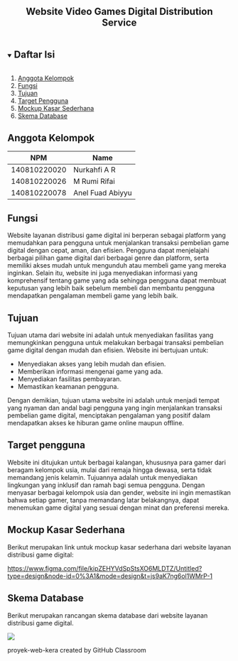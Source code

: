 <p align="center">
  <h2 align="center">
    Website Video Games Digital Distribution Service 
  </h2>
</p>

<!-- Daftar Isi -->
<details open="open">
  <summary><h2 style="display: inline-block">Daftar Isi</h2></summary>
  <ol>
    <li><a href="#anggota-tim">Anggota Kelompok</a></li>
    <li><a href="#fungsi">Fungsi</a></li>
    <li><a href="#tujuan">Tujuan</a></li>
    <li><a href="#target-pengguna">Target Pengguna</a></li>
    <li><a href="#mockup-kasar-sederhana">Mockup Kasar Sederhana</a></li>
    <li><a href="#skema-database">Skema Database</a></li>
  </ol>
</details>

<!-- Anggota Kelompok -->
## Anggota Kelompok
| NPM           | Name             |
| ------------- |------------------|
| 140810220020  | Nurkahfi A R     |
| 140810220026  | M Rumi Rifai     |
| 140810220078  | Anel Fuad Abiyyu |

<!-- Fungsi -->
## Fungsi

Website layanan distribusi game digital ini berperan sebagai platform yang memudahkan para pengguna untuk menjalankan transaksi pembelian game digital dengan cepat, aman, dan efisien. Pengguna dapat menjelajahi berbagai pilihan game digital dari berbagai genre dan platform, serta memiliki akses mudah untuk mengunduh atau membeli game yang mereka inginkan. Selain itu, website ini juga menyediakan informasi yang komprehensif tentang game yang ada sehingga pengguna dapat membuat keputusan yang lebih baik sebelum membeli dan membantu pengguna mendapatkan pengalaman membeli game yang lebih baik.

<!-- Tujuan -->
## Tujuan

Tujuan utama dari website ini adalah untuk menyediakan fasilitas yang memungkinkan pengguna untuk melakukan berbagai transaksi pembelian game digital dengan mudah dan efisien. Website ini bertujuan untuk:

* Menyediakan akses yang lebih mudah dan efisien.
* Memberikan informasi mengenai game yang ada.
* Menyediakan fasilitas pembayaran.
* Memastikan keamanan pengguna.

Dengan demikian, tujuan utama website ini adalah untuk menjadi tempat yang nyaman dan andal bagi pengguna yang ingin menjalankan transaksi pembelian game digital, menciptakan pengalaman yang positif dalam mendapatkan akses ke hiburan game online maupun offline.

<!-- Target pengguna -->
## Target pengguna

Website ini ditujukan untuk berbagai kalangan, khususnya para gamer dari beragam kelompok usia, mulai dari remaja hingga dewasa, serta tidak memandang jenis kelamin. Tujuannya adalah untuk menyediakan lingkungan yang inklusif dan ramah bagi semua pengguna. Dengan menyasar berbagai kelompok usia dan gender, website ini ingin memastikan bahwa setiap gamer, tanpa memandang latar belakangnya, dapat menemukan game digital yang sesuai dengan minat dan preferensi mereka.

<!-- Mockup Kasar Sederhana -->
## Mockup Kasar Sederhana

Berikut merupakan link untuk mockup kasar sederhana dari website layanan distribusi game digital:

https://www.figma.com/file/kipZEHYVdSpStsXO6MLDTZ/Untitled?type=design&node-id=0%3A1&mode=design&t=js9aK7ng6ol1WMrP-1

<!-- Skema Database -->
## Skema Database

Berikut merupakan rancangan skema database dari website layanan distribusi game digital.

  ![](img/skemaDatabase.png)

proyek-web-kera created by GitHub Classroom